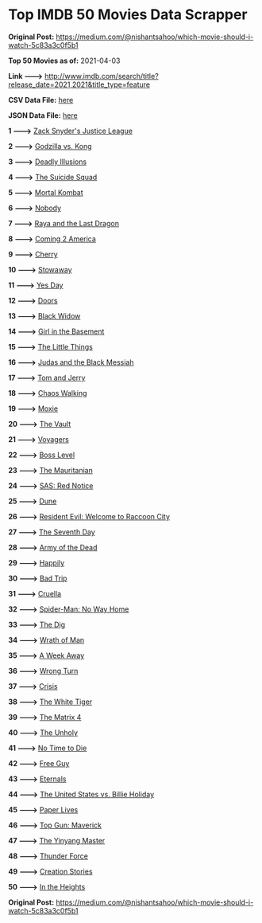 # Top IMDB 50 Movies Data Scrapper

**Original Post:** https://medium.com/@nishantsahoo/which-movie-should-i-watch-5c83a3c0f5b1

**Top 50 Movies as of:** 2021-04-03

**Link --->** http://www.imdb.com/search/title?release_date=2021,2021&title_type=feature

**CSV Data File:** [here](/Data/data.csv)

**JSON Data File:** [here](/Data/data.json)

**1 --->** [Zack Snyder's Justice League](https://www.imdb.com/title/tt12361974/?ref_=adv_li_tt)

**2 --->** [Godzilla vs. Kong](https://www.imdb.com/title/tt5034838/?ref_=adv_li_tt)

**3 --->** [Deadly Illusions](https://www.imdb.com/title/tt7897330/?ref_=adv_li_tt)

**4 --->** [The Suicide Squad](https://www.imdb.com/title/tt6334354/?ref_=adv_li_tt)

**5 --->** [Mortal Kombat](https://www.imdb.com/title/tt0293429/?ref_=adv_li_tt)

**6 --->** [Nobody](https://www.imdb.com/title/tt7888964/?ref_=adv_li_tt)

**7 --->** [Raya and the Last Dragon](https://www.imdb.com/title/tt5109280/?ref_=adv_li_tt)

**8 --->** [Coming 2 America](https://www.imdb.com/title/tt6802400/?ref_=adv_li_tt)

**9 --->** [Cherry](https://www.imdb.com/title/tt9130508/?ref_=adv_li_tt)

**10 --->** [Stowaway](https://www.imdb.com/title/tt9203694/?ref_=adv_li_tt)

**11 --->** [Yes Day](https://www.imdb.com/title/tt8521876/?ref_=adv_li_tt)

**12 --->** [Doors](https://www.imdb.com/title/tt12483708/?ref_=adv_li_tt)

**13 --->** [Black Widow](https://www.imdb.com/title/tt3480822/?ref_=adv_li_tt)

**14 --->** [Girl in the Basement](https://www.imdb.com/title/tt13269536/?ref_=adv_li_tt)

**15 --->** [The Little Things](https://www.imdb.com/title/tt10016180/?ref_=adv_li_tt)

**16 --->** [Judas and the Black Messiah](https://www.imdb.com/title/tt9784798/?ref_=adv_li_tt)

**17 --->** [Tom and Jerry](https://www.imdb.com/title/tt1361336/?ref_=adv_li_tt)

**18 --->** [Chaos Walking](https://www.imdb.com/title/tt2076822/?ref_=adv_li_tt)

**19 --->** [Moxie](https://www.imdb.com/title/tt6432466/?ref_=adv_li_tt)

**20 --->** [The Vault](https://www.imdb.com/title/tt9742794/?ref_=adv_li_tt)

**21 --->** [Voyagers](https://www.imdb.com/title/tt9664108/?ref_=adv_li_tt)

**22 --->** [Boss Level](https://www.imdb.com/title/tt7638348/?ref_=adv_li_tt)

**23 --->** [The Mauritanian](https://www.imdb.com/title/tt4761112/?ref_=adv_li_tt)

**24 --->** [SAS: Red Notice](https://www.imdb.com/title/tt4479380/?ref_=adv_li_tt)

**25 --->** [Dune](https://www.imdb.com/title/tt1160419/?ref_=adv_li_tt)

**26 --->** [Resident Evil: Welcome to Raccoon City](https://www.imdb.com/title/tt6920084/?ref_=adv_li_tt)

**27 --->** [The Seventh Day](https://www.imdb.com/title/tt11263022/?ref_=adv_li_tt)

**28 --->** [Army of the Dead](https://www.imdb.com/title/tt0993840/?ref_=adv_li_tt)

**29 --->** [Happily](https://www.imdb.com/title/tt9849004/?ref_=adv_li_tt)

**30 --->** [Bad Trip](https://www.imdb.com/title/tt9684220/?ref_=adv_li_tt)

**31 --->** [Cruella](https://www.imdb.com/title/tt3228774/?ref_=adv_li_tt)

**32 --->** [Spider-Man: No Way Home](https://www.imdb.com/title/tt10872600/?ref_=adv_li_tt)

**33 --->** [The Dig](https://www.imdb.com/title/tt3661210/?ref_=adv_li_tt)

**34 --->** [Wrath of Man](https://www.imdb.com/title/tt11083552/?ref_=adv_li_tt)

**35 --->** [A Week Away](https://www.imdb.com/title/tt11388278/?ref_=adv_li_tt)

**36 --->** [Wrong Turn](https://www.imdb.com/title/tt9110170/?ref_=adv_li_tt)

**37 --->** [Crisis](https://www.imdb.com/title/tt9731682/?ref_=adv_li_tt)

**38 --->** [The White Tiger](https://www.imdb.com/title/tt6571548/?ref_=adv_li_tt)

**39 --->** [The Matrix 4](https://www.imdb.com/title/tt10838180/?ref_=adv_li_tt)

**40 --->** [The Unholy](https://www.imdb.com/title/tt9419056/?ref_=adv_li_tt)

**41 --->** [No Time to Die](https://www.imdb.com/title/tt2382320/?ref_=adv_li_tt)

**42 --->** [Free Guy](https://www.imdb.com/title/tt6264654/?ref_=adv_li_tt)

**43 --->** [Eternals](https://www.imdb.com/title/tt9032400/?ref_=adv_li_tt)

**44 --->** [The United States vs. Billie Holiday](https://www.imdb.com/title/tt8521718/?ref_=adv_li_tt)

**45 --->** [Paper Lives](https://www.imdb.com/title/tt13045890/?ref_=adv_li_tt)

**46 --->** [Top Gun: Maverick](https://www.imdb.com/title/tt1745960/?ref_=adv_li_tt)

**47 --->** [The Yinyang Master](https://www.imdb.com/title/tt12151820/?ref_=adv_li_tt)

**48 --->** [Thunder Force](https://www.imdb.com/title/tt10121392/?ref_=adv_li_tt)

**49 --->** [Creation Stories](https://www.imdb.com/title/tt5693182/?ref_=adv_li_tt)

**50 --->** [In the Heights](https://www.imdb.com/title/tt1321510/?ref_=adv_li_tt)

**Original Post:** https://medium.com/@nishantsahoo/which-movie-should-i-watch-5c83a3c0f5b1

